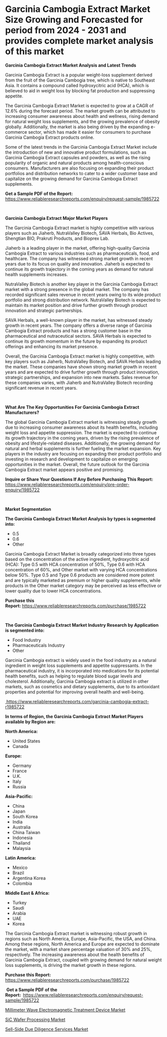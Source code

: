 <p><h1>Garcinia Cambogia Extract Market Size Growing and Forecasted for period from 2024 - 2031 and provides complete market analysis of this market</h1></p><p><strong>Garcinia Cambogia Extract Market Analysis and Latest Trends</strong></p>
<p><p>Garcinia Cambogia Extract is a popular weight-loss supplement derived from the fruit of the Garcinia Cambogia tree, which is native to Southeast Asia. It contains a compound called hydroxycitric acid (HCA), which is believed to aid in weight loss by blocking fat production and suppressing appetite.</p><p>The Garcinia Cambogia Extract Market is expected to grow at a CAGR of 12.6% during the forecast period. The market growth can be attributed to increasing consumer awareness about health and wellness, rising demand for natural weight loss supplements, and the growing prevalence of obesity globally. Additionally, the market is also being driven by the expanding e-commerce sector, which has made it easier for consumers to purchase Garcinia Cambogia Extract products online.</p><p>Some of the latest trends in the Garcinia Cambogia Extract Market include the introduction of new and innovative product formulations, such as Garcinia Cambogia Extract capsules and powders, as well as the rising popularity of organic and natural products among health-conscious consumers. Manufacturers are also focusing on expanding their product portfolios and distribution networks to cater to a wider customer base and capitalize on the growing demand for Garcinia Cambogia Extract supplements.</p></p>
<p><strong>Get a Sample PDF of the Report:&nbsp;</strong> <a href="https://www.reliableresearchreports.com/enquiry/request-sample/1985722">https://www.reliableresearchreports.com/enquiry/request-sample/1985722</a></p>
<p>&nbsp;</p>
<p><strong>Garcinia Cambogia Extract Major Market Players</strong></p>
<p><p>The Garcinia Cambogia Extract market is highly competitive with various players such as Jiaherb, NutraValley Biotech, SAVA Herbals, Bio Actives, Shengtian BIO, Prakruti Products, and Bioprex Lab. </p><p>Jiaherb is a leading player in the market, offering high-quality Garcinia Cambogia Extract to various industries such as pharmaceuticals, food, and healthcare. The company has witnessed strong market growth in recent years due to its focus on quality and innovation. Jiaherb is expected to continue its growth trajectory in the coming years as demand for natural health supplements increases.</p><p>NutraValley Biotech is another key player in the Garcinia Cambogia Extract market with a strong presence in the global market. The company has recorded significant sales revenue in recent years owing to its wide product portfolio and strong distribution network. NutraValley Biotech is expected to maintain its market position and drive further growth through product innovation and strategic partnerships.</p><p>SAVA Herbals, a well-known player in the market, has witnessed steady growth in recent years. The company offers a diverse range of Garcinia Cambogia Extract products and has a strong customer base in the pharmaceutical and nutraceutical sectors. SAVA Herbals is expected to continue its growth momentum in the future by expanding its product offerings and enhancing its market presence.</p><p>Overall, the Garcinia Cambogia Extract market is highly competitive, with key players such as Jiaherb, NutraValley Biotech, and SAVA Herbals leading the market. These companies have shown strong market growth in recent years and are expected to drive further growth through product innovation, strategic partnerships, and expansion into new markets. Sales revenue for these companies varies, with Jiaherb and NutraValley Biotech recording significant revenue in recent years.</p></p>
<p>&nbsp;</p>
<p><strong>What Are The Key Opportunities For Garcinia Cambogia Extract Manufacturers?</strong></p>
<p><p>The global Garcinia Cambogia Extract market is witnessing steady growth due to increasing consumer awareness about its health benefits, including weight loss and appetite suppression. The market is expected to continue its growth trajectory in the coming years, driven by the rising prevalence of obesity and lifestyle-related diseases. Additionally, the growing demand for natural and herbal supplements is further fueling the market expansion. Key players in the industry are focusing on expanding their product portfolio and investing in research and development to capitalize on emerging opportunities in the market. Overall, the future outlook for the Garcinia Cambogia Extract market appears positive and promising.</p></p>
<p><strong>Inquire or Share Your Questions If Any Before Purchasing This Report:</strong> <a href="https://www.reliableresearchreports.com/enquiry/pre-order-enquiry/1985722">https://www.reliableresearchreports.com/enquiry/pre-order-enquiry/1985722</a></p>
<p>&nbsp;</p>
<p><strong>Market Segmentation</strong></p>
<p><strong>The Garcinia Cambogia Extract Market Analysis by types is segmented into:</strong></p>
<p><ul><li>0.5</li><li>0.6</li><li>Other</li></ul></p>
<p><p>Garcinia Cambogia Extract Market is broadly categorized into three types based on the concentration of the active ingredient, hydroxycitric acid (HCA): Type 0.5 with HCA concentration of 50%, Type 0.6 with HCA concentration of 60%, and Other market with varying HCA concentrations below 50%. Type 0.5 and Type 0.6 products are considered more potent and are typically marketed as premium or higher quality supplements, while products in the Other market category may be perceived as less effective or lower quality due to lower HCA concentrations.</p></p>
<p><strong>Purchase this Report:&nbsp;</strong><a href="https://www.reliableresearchreports.com/purchase/1985722">https://www.reliableresearchreports.com/purchase/1985722</a></p>
<p>&nbsp;</p>
<p><strong>The Garcinia Cambogia Extract Market Industry Research by Application is segmented into:</strong></p>
<p><ul><li>Food Industry</li><li>Pharmaceuticals Industry</li><li>Other</li></ul></p>
<p><p>Garcinia Cambogia extract is widely used in the food industry as a natural ingredient in weight loss supplements and appetite suppressants. In the pharmaceutical industry, it is incorporated into medications for its potential health benefits, such as helping to regulate blood sugar levels and cholesterol. Additionally, Garcinia Cambogia extract is utilized in other markets, such as cosmetics and dietary supplements, due to its antioxidant properties and potential for improving overall health and well-being.</p></p>
<p><a href="https://www.reliableresearchreports.com/garcinia-cambogia-extract-r1985722">&nbsp;https://www.reliableresearchreports.com/garcinia-cambogia-extract-r1985722</a></p>
<p><strong>In terms of Region, the Garcinia Cambogia Extract Market Players available by Region are:</strong></p>
<p>
    <p> <strong> North America: </strong>
        <ul>
            <li>United States</li>
            <li>Canada</li>
        </ul>
        </p> 
    <p> <strong> Europe: </strong>
        <ul>
            <li>Germany</li>
            <li>France</li>
            <li>U.K.</li>
            <li>Italy</li>
            <li>Russia</li>
        </ul>
        </p> 
    <p> <strong> Asia-Pacific: </strong>
        <ul>
            <li>China</li>
            <li>Japan</li>
            <li>South Korea</li>
            <li>India</li>
            <li>Australia</li>
            <li>China Taiwan</li>
            <li>Indonesia</li>
            <li>Thailand</li>
            <li>Malaysia</li>
        </ul>
        </p> 
    <p> <strong> Latin America: </strong>
        <ul>
            <li>Mexico</li>
            <li>Brazil</li>
            <li>Argentina Korea</li>
            <li>Colombia</li>
        </ul>
        </p> 
    <p> <strong> Middle East & Africa: </strong>
        <ul>
            <li>Turkey</li>
            <li>Saudi</li>
            <li>Arabia</li>
            <li>UAE</li>
            <li>Korea</li>
        </ul>
    </p>
    </p>
<p><p>The Garcinia Cambogia Extract market is witnessing robust growth in regions such as North America, Europe, Asia-Pacific, the USA, and China. Among these regions, North America and Europe are expected to dominate the market, with a market share percentage valuation of 30% and 25%, respectively. The increasing awareness about the health benefits of Garcinia Cambogia Extract, coupled with growing demand for natural weight loss supplements, is driving the market growth in these regions.</p></p>
<p><strong>Purchase this Report: </strong><a href="https://www.reliableresearchreports.com/purchase/1985722">https://www.reliableresearchreports.com/purchase/1985722</a></p>
<p>&nbsp;<strong>Get a Sample PDF of the Report:&nbsp;&nbsp;</strong><a href="https://www.reliableresearchreports.com/enquiry/request-sample/1985722">https://www.reliableresearchreports.com/enquiry/request-sample/1985722</a></p>
<p><strong></strong></p>
<p><p><a href="https://view.publitas.com/reportprime-1/millimeter-wave-electromagnetic-treatment-device-market-research-report-includes-analysis-on-market-size-share-and-growth-rate-at-11-1-cagr-forecasted-from-2024-to-2031/">Millimeter Wave Electromagnetic Treatment Device Market</a></p><p><a href="https://github.com/kufem1/Market-Research-Report-List-3/blob/main/sic-wafer-processing-market.md">SiC Wafer Processing Market</a></p><p><a href="https://github.com/kosella/Market-Research-Report-List-4/blob/main/sell-side-due-diligence-services-market.md">Sell-Side Due Diligence Services Market</a></p></p>